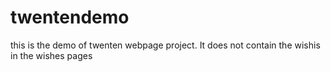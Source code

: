 # twentendemo
this is the demo of twenten webpage project. It does not contain the wishis in the wishes pages
